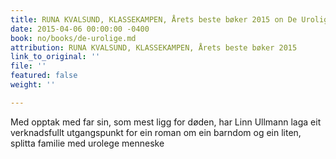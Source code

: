 ```yaml
---
title: RUNA KVALSUND, KLASSEKAMPEN, Årets beste bøker 2015 on De Urolige
date: 2015-04-06 00:00:00 -0400
book: no/books/de-urolige.md
attribution: RUNA KVALSUND, KLASSEKAMPEN, Årets beste bøker 2015
link_to_original: ''
file: ''
featured: false
weight: ''

---
```

Med opptak med far sin, som mest ligg for døden, har Linn Ullmann laga eit verknadsfullt utgangspunkt for ein roman om ein barndom og ein liten, splitta familie med urolege menneske